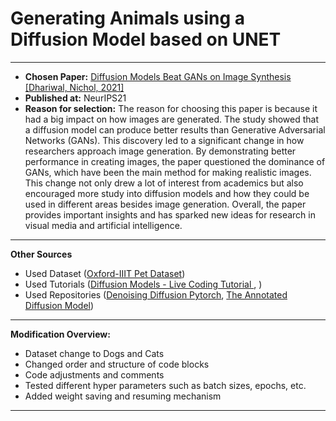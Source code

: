# Generating Animals using a Diffusion Model based on UNET

---- 
- **Chosen Paper:** [Diffusion Models Beat GANs on Image Synthesis [Dhariwal, Nichol, 2021]](https://openreview.net/pdf?id=AAWuCvzaVt)
- **Published at:** NeurIPS21
- **Reason for selection:** The reason for choosing this paper is because it had a big impact on how images are generated. The study showed that a diffusion model can produce better results than Generative Adversarial Networks (GANs). This discovery led to a significant change in how researchers approach image generation. By demonstrating better performance in creating images, the paper questioned the dominance of GANs, which have been the main method for making realistic images. This change not only drew a lot of interest from academics but also encouraged more study into diffusion models and how they could be used in different areas besides image generation. Overall, the paper provides important insights and has sparked new ideas for research in visual media and artificial intelligence.


----------
**Other Sources**
- Used Dataset ([Oxford-IIIT Pet Dataset](https://www.robots.ox.ac.uk/~vgg/data/pets/))
- Used Tutorials ([Diffusion Models - Live Coding Tutorial
](https://youtu.be/S_il77Ttrmg), )
- Used Repositories ([Denoising Diffusion Pytorch](https://github.com/lucidrains/denoising-diffusion-pytorch), [The Annotated Diffusion Model](https://colab.research.google.com/github/huggingface/notebooks/blob/main/examples/annotated_diffusion.ipynb#scrollTo=3a159023))

-------
**Modification Overview:**
- Dataset change to Dogs and Cats
- Changed order and structure of code blocks
- Code adjustments and comments
- Tested different hyper parameters such as batch sizes, epochs, etc.
- Added weight saving and resuming mechanism
--------

